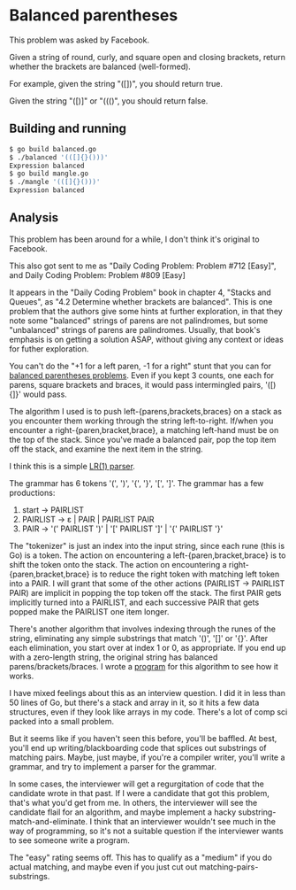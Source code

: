# Balanced parentheses


This problem was asked by Facebook.

Given a string of round, curly, and square open and closing brackets,
return whether the brackets are balanced (well-formed).

For example, given the string "([])[]({})", you should return true.

Given the string "([)]" or "((()", you should return false.

## Building and running

```sh
$ go build balanced.go
$ ./balanced '(([]{}()))'
Expression balanced
$ go build mangle.go
$ ./mangle '(([]{}()))'
Expression balanced
```

## Analysis

This problem has been around for a while,
I don't think it's original to Facebook.

This also got sent to me as "Daily Coding Problem: Problem #712 [Easy]",
and Daily Coding Problem: Problem #809 [Easy] 

It appears in the "Daily Coding Problem" book
in chapter 4, "Stacks and Queues",
as "4.2 Determine whether brackets are balanced".
This is one problem that the authors give some hints at
further exploration, in that they note some "balanced"
strings of parens are not palindromes, but some "unbalanced"
strings of parens are palindromes.
Usually, that book's emphasis is on getting a solution ASAP,
without giving any context or ideas for futher exploration.

You can't do the "+1 for a left paren, -1 for a right"
stunt that you can for [balanced parentheses problems](https://github.com/bediger4000/binary-tree-odd-string-rep#iteration-3).
Even if you kept 3 counts, one each for parens, square brackets and braces,
it would pass intermingled pairs, '([){]}' would pass.

The algorithm I used is to push left-{parens,brackets,braces} on a stack
as you encounter them working through the string left-to-right.
If/when you encounter a right-{paren,bracket,brace},
a matching left-hand must be on the top of the stack.
Since you've made a balanced pair, pop the top item off the stack,
and examine the next item in the string.

I think this is a simple [LR(1) parser](https://en.wikipedia.org/wiki/LR_parser).

The grammar has 6 tokens '(', ')', '{', '}', '[', ']'.
The grammar has a few productions:

1. start &rarr; PAIRLIST
2. PAIRLIST &rarr; &epsilon; | PAIR | PAIRLIST PAIR
3. PAIR &rarr; '(' PAIRLIST ')' | '[' PAIRLIST ']' | '{' PAIRLIST '}'

The "tokenizer" is just an index into the input string,
since each rune (this is Go) is a token.
The action on encountering a left-{paren,bracket,brace} is to shift the
token onto the stack.
The action on encountering a right-{paren,bracket,brace} is to reduce
the right token with matching left token into a PAIR.
I will grant that some of the other actions (PAIRLIST &rarr; PAIRLIST PAIR)
are implicit in popping the top token off the stack.
The first PAIR gets implicitly turned into a PAIRLIST,
and each successive PAIR that gets popped make the PAIRLIST one item longer.

There's another algorithm that involves indexing through the runes
of the string, eliminating any simple substrings that match '()', '[]' or '{}'.
After each elimination, you start over at index 1 or 0, as appropriate.
If you end up with a zero-length string,
the original string has balanced parens/brackets/braces.
I wrote a [program](mangle.go) for this algorithm to see how it works.

I have mixed feelings about this as an interview question.
I did it in less than 50 lines of Go,
but there's a stack and array in it,
so it hits a few data structures,
even if they look like arrays in my code.
There's a lot of comp sci packed into a small problem.

But it seems like if you haven't seen this before,
you'll be baffled.
At best, you'll end up writing/blackboarding code that splices
out substrings of matching pairs.
Maybe, just maybe, if you're a compiler writer,
you'll write a grammar,
and try to implement a parser for the grammar.

In some cases, the interviewer will get a regurgitation of code
that the candidate wrote in that past.
If I were a candidate that got this problem,
that's what you'd get from me.
In others, the interviewer will see the candidate flail for an algorithm,
and maybe implement a hacky substring-match-and-eliminate.
I think that an interviewer wouldn't see much in the way of programming,
so it's not a suitable question if the interviewer wants to see someone
write a program.

The "easy" rating seems off.
This has to qualify as a "medium" if you do actual matching,
and maybe even if you just cut out matching-pairs-substrings.
